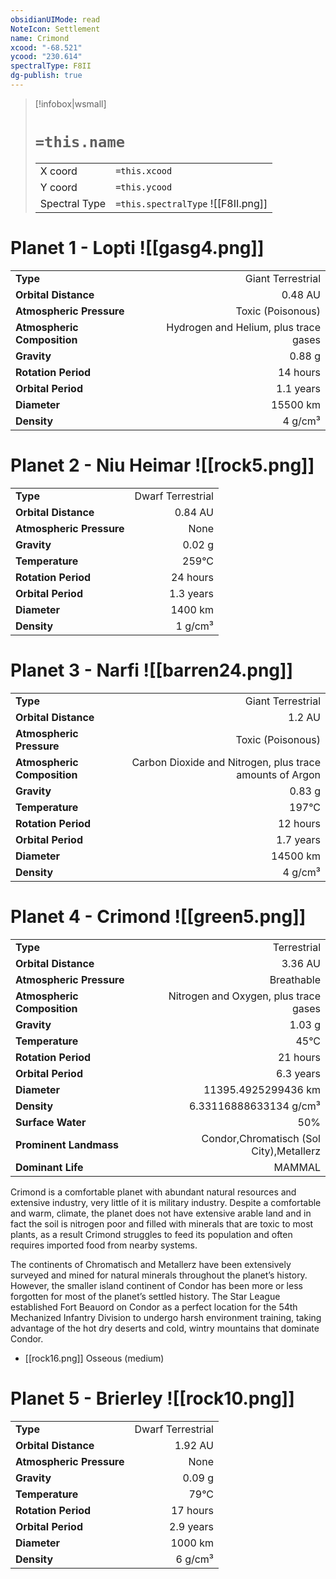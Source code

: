 ```yaml
---
obsidianUIMode: read
NoteIcon: Settlement
name: Crimond
xcood: "-68.521"
ycood: "230.614"
spectralType: F8II
dg-publish: true
---
```

> [!infobox|wsmall]
> # `=this.name`
> | | |
> | - | - |
> | X coord | `=this.xcood` |
> | Y coord| `=this.ycood` |
> | Spectral Type | `=this.spectralType` ![[F8II.png]] |

# Planet 1 - Lopti ![[gasg4.png]]
|                             |                           |
| --------------------------- | -------------------------:|
| **Type**                    |             Giant Terrestrial |
| **Orbital Distance**        |   0.48 AU |
| **Atmospheric Pressure**    |       Toxic (Poisonous) |
| **Atmospheric Composition** |      Hydrogen and Helium, plus trace gases |
| **Gravity**                 |        0.88 g |
| **Rotation Period**         |  14 hours |
| **Orbital Period** | 1.1 years |
| **Diameter**                |      15500 km | 
| **Density**                 |    4 g/cm³ |





# Planet 2 - Niu Heimar ![[rock5.png]]
|                             |                           |
| --------------------------- | -------------------------:|
| **Type**                    |             Dwarf Terrestrial |
| **Orbital Distance**        |   0.84 AU |
| **Atmospheric Pressure**    |       None |
| **Gravity**                 |        0.02 g |
| **Temperature**             |    259°C |
| **Rotation Period**         |  24 hours |
| **Orbital Period** | 1.3 years |
| **Diameter**                |      1400 km | 
| **Density**                 |    1 g/cm³ |





# Planet 3 - Narfi ![[barren24.png]]
|                             |                           |
| --------------------------- | -------------------------:|
| **Type**                    |             Giant Terrestrial |
| **Orbital Distance**        |   1.2 AU |
| **Atmospheric Pressure**    |       Toxic (Poisonous) |
| **Atmospheric Composition** |      Carbon Dioxide and Nitrogen, plus trace amounts of Argon |
| **Gravity**                 |        0.83 g |
| **Temperature**             |    197°C |
| **Rotation Period**         |  12 hours |
| **Orbital Period** | 1.7 years |
| **Diameter**                |      14500 km | 
| **Density**                 |    4 g/cm³ |





# Planet 4 - Crimond ![[green5.png]]
|                             |                           |
| --------------------------- | -------------------------:|
| **Type**                    |             Terrestrial |
| **Orbital Distance**        |   3.36 AU |
| **Atmospheric Pressure**    |       Breathable |
| **Atmospheric Composition** |      Nitrogen and Oxygen, plus trace gases |
| **Gravity**                 |        1.03 g |
| **Temperature**             |    45°C |
| **Rotation Period**         |  21 hours |
| **Orbital Period** | 6.3 years |
| **Diameter**                |      11395.4925299436 km | 
| **Density**                 |    6.33116888633134 g/cm³ |
| **Surface Water**           |           50% | 
| **Prominent Landmass**      |         Condor,Chromatisch (Sol City),Metallerz | 
| **Dominant Life**           |         MAMMAL |

Crimond is a comfortable planet with abundant natural resources and extensive industry, very little of it is military industry. Despite a comfortable and warm, climate, the planet does not have extensive arable land and in fact the soil is nitrogen poor and filled with minerals that are toxic to most plants, as a result Crimond struggles to feed its population and often requires imported food from nearby systems.

The continents of Chromatisch and Metallerz have been extensively surveyed and mined for natural minerals throughout the planet’s history. However, the smaller island continent of Condor has been more or less forgotten for most of the planet’s settled history. The Star League established Fort Beauord on Condor as a perfect location for the 54th Mechanized Infantry Division to undergo harsh environment training, taking advantage of the hot dry deserts and cold, wintry mountains that dominate Condor.

- [[rock16.png]] Osseous (medium)

# Planet 5 - Brierley ![[rock10.png]]
|                             |                           |
| --------------------------- | -------------------------:|
| **Type**                    |             Dwarf Terrestrial |
| **Orbital Distance**        |   1.92 AU |
| **Atmospheric Pressure**    |       None |
| **Gravity**                 |        0.09 g |
| **Temperature**             |    79°C |
| **Rotation Period**         |  17 hours |
| **Orbital Period** | 2.9 years |
| **Diameter**                |      1000 km | 
| **Density**                 |    6 g/cm³ |





